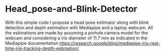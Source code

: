 # Head_pose-and-Blink-Detector

With this simple code I propose a head pose estimator along with blink detection and depth estimation with Mediapipe and a laptop webcam.
All the estimations are made by assuming a pinhole camera model for the webcam and considering a iris diameter of 11.7 mm as indicated in the Mediapipe documentation https://research.google/blog/mediapipe-iris-real-time-iris-tracking-depth-estimation/.

